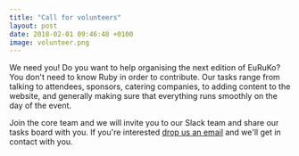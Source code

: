 ```yaml
---
title: "Call for volunteers"
layout: post
date: 2018-02-01 09:46:48 +0100
image: volunteer.png
---
```


We need you! Do you want to help organising the next edition of EuRuKo? 
You don't need to know Ruby in order to contribute. Our tasks range from talking
to attendees, sponsors, catering companies, to adding content to the website, 
and generally making sure that everything runs smoothly on the day of the event.


Join the core team and we will invite you to our Slack team and share our tasks board with you.
If you're interested [drop us an email](mailto:euruko2018@gmail.com) and we'll get in contact with you.